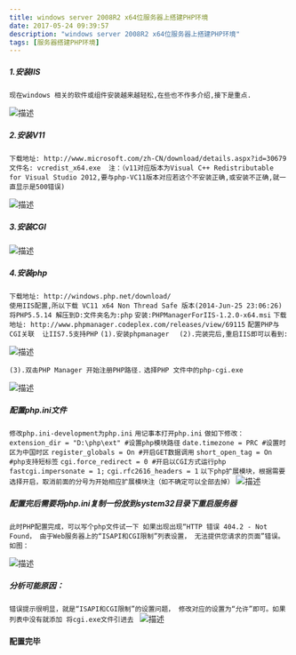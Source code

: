```yaml
---
title: windows server 2008R2 x64位服务器上搭建PHP环境
date: 2017-05-24 09:39:57
description: "windows server 2008R2 x64位服务器上搭建PHP环境"
tags: [服务器搭建PHP环境]
---
```

##### 1.安装IIS
  ``现在windows 相关的软件或组件安装越来越轻松,在些也不作多介绍,接下是重点. ``

![描述](http://img.blog.csdn.net/20160314220851985 "图片描述")

##### 2.安装V11
``下载地址: http://www.microsoft.com/zh-CN/download/details.aspx?id=30679
  文件名: vcredist_x64.exe 
  注：（v11对应版本为Visual C++ Redistributable for Visual Studio 2012,要与php-VC11版本对应若这个不安装正确,或安装不正确,就一直显示是500错误)``

![描述](http://img.blog.csdn.net/20160314220938048 "图片描述")

##### 3.安装CGI
 
![描述](http://img.blog.csdn.net/20160314221038822 "图片描述")

##### 4.安装php
``下载地址: http://windows.php.net/download/``  
``使用IIS配置,所以下载 VC11 x64 Non Thread Safe 版本(2014-Jun-25 23:06:26)``
  ``将PHP5.5.14 解压到D:文件夹名为:php``
       ``安装:PHPManagerForIIS-1.2.0-x64.msi``
       ``下载地址: http://www.phpmanager.codeplex.com/releases/view/69115``
       ``配置PHP与CGI关联  让IIS7.5支持PHP``
      ``(1).安装phpmanager  ``
       ``(2).完装完后,重启IIS即可以看到:``

![描述](http://img.blog.csdn.net/20160314221407258 "图片描述")

``(3).双击PHP Manager 开始注册PHP路径.``
      ``选择PHP 文件中的php-cgi.exe``

![描述](http://img.blog.csdn.net/20160314221453011 "图片描述")

##### 配置php.ini文件

``修改php.ini-development为php.ini``
``用记事本打开php.ini``
``做如下修改：``
``extension_dir = "D:\php\ext" #设置php模块路径``
``date.timezone = PRC #设置时区为中国时区``
``register_globals = On #开启GET数据调用``
``short_open_tag = On #php支持短标签``
``cgi.force_redirect = 0 #开启以CGI方式运行php``
``fastcgi.impersonate = 1;``
``cgi.rfc2616_headers = 1``
``以下php扩展模块，根据需要选择开启，取消前面的分号为开始相应扩展模块注（如不确定可以全部去掉）``
![描述](http://files.jb51.net/file_images/article/201303/1436.jpg "图片描述")

##### 配置完后需要将php.ini复制一份放到system32目录下重启服务器

 ``此时PHP配置完成，可以写个php文件试一下
 如果出现出现“HTTP 错误 404.2 - Not Found，
 由于Web服务器上的“ISAPI和CGI限制”列表设置，
 无法提供您请求的页面”错误。如图：``

![描述](http://img1.ph.126.net/fpjBX80n5sJ7Wwic4IGlJQ==/6597216001703821191.jpg "图片描述")
##### 分析可能原因：
  ``错误提示很明显，就是“ISAPI和CGI限制”的设置问题，
  修改对应的设置为“允许”即可。如果列表中没有就添加 将cgi.exe文件引进去
``
![描述](http://img5.ph.126.net/iXB7J9OPrYSfaxNuksLdzA==/6597494178144543105.jpg "图片描述")

#### 配置完毕
